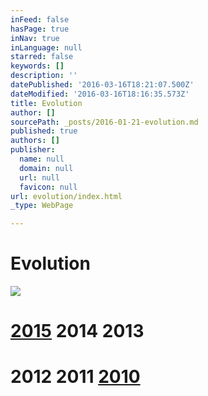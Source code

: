 ```yaml
---
inFeed: false
hasPage: true
inNav: true
inLanguage: null
starred: false
keywords: []
description: ''
datePublished: '2016-03-16T18:21:07.500Z'
dateModified: '2016-03-16T18:16:35.573Z'
title: Evolution
author: []
sourcePath: _posts/2016-01-21-evolution.md
published: true
authors: []
publisher:
  name: null
  domain: null
  url: null
  favicon: null
url: evolution/index.html
_type: WebPage

---
```

# Evolution
![](https://the-grid-user-content.s3-us-west-2.amazonaws.com/8d4f1233-6897-4df8-b65f-fc2b91e522ce.jpg)

[][0]

# [2015][1] 2014     2013     

# 2012    2011     [2010][2]

[0]: null
[1]: http://thecreationist.us/new-work/
[2]: http://thecreationist.us/2010/